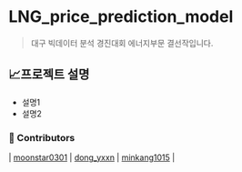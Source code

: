 # LNG_price_prediction_model
> 대구 빅데이터 분석 경진대회 에너지부문 결선작입니다.


## 📈프로젝트 설명
- 설명1
- 설명2

### :rainbow: Contributors
| [moonstar0301](https://github.com/moonstar0301) | [dong_yxxn](https://github.com/dong_yxxn) | [minkang1015](https://github.com/minkang1015) |
